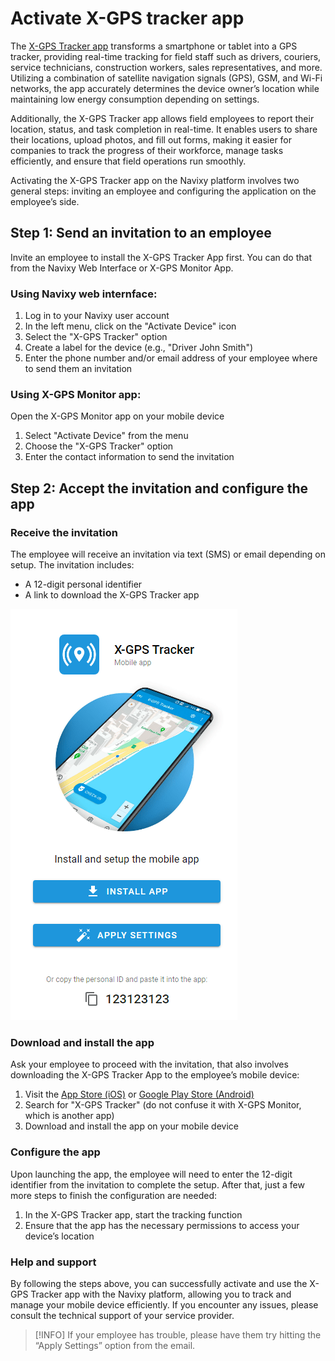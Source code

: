# Activate X-GPS tracker app

The [X-GPS Tracker app](https://x-gps.app) transforms a smartphone or tablet into a GPS tracker, providing real-time tracking for field staff such as drivers, couriers, service technicians, construction workers, sales representatives, and more. Utilizing a combination of satellite navigation signals (GPS), GSM, and Wi-Fi networks, the app accurately determines the device owner’s location while maintaining low energy consumption depending on settings.

Additionally, the X-GPS Tracker app allows field employees to report their location, status, and task completion in real-time. It enables users to share their locations, upload photos, and fill out forms, making it easier for companies to track the progress of their workforce, manage tasks efficiently, and ensure that field operations run smoothly.

Activating the X-GPS Tracker app on the Navixy platform involves two general steps: inviting an employee and configuring the application on the employee’s side.

## Step 1: Send an invitation to an employee

Invite an employee to install the X-GPS Tracker App first. You can do that from the Navixy Web Interface or X-GPS Monitor App.

### **Using Navixy web internface:**

1. Log in to your Navixy user account
2. In the left menu, click on the "Activate Device" icon
3. Select the "X-GPS Tracker" option
4. Create a label for the device (e.g., "Driver John Smith")
5. Enter the phone number and/or email address of your employee where to send them an invitation

### **Using X-GPS Monitor app:**

Open the X-GPS Monitor app on your mobile device

1. Select "Activate Device" from the menu
2. Choose the "X-GPS Tracker" option
3. Enter the contact information to send the invitation

## Step 2: Accept the invitation and configure the app

### Receive the invitation

The employee will receive an invitation via text (SMS) or email depending on setup. The invitation includes:

* A 12-digit personal identifier
* A link to download the X-GPS Tracker app

![image-20240717-190626.png](attachments/image-20240717-190626.png)

### Download and install the app

Ask your employee to proceed with the invitation, that also involves downloading the X-GPS Tracker App to the employee’s mobile device:

1. Visit the [App Store (iOS)](https://apps.apple.com/us/app/x-gps-tracker/id1612047534) or [Google Play Store (Android)](https://play.google.com/store/apps/details?id=com.navixy.xgps.tracker)
2. Search for "X-GPS Tracker" (do not confuse it with X-GPS Monitor, which is another app)
3. Download and install the app on your mobile device

### Configure the app

Upon launching the app, the employee will need to enter the 12-digit identifier from the invitation to complete the setup. After that, just a few more steps to finish the configuration are needed:

1. In the X-GPS Tracker app, start the tracking function
2. Ensure that the app has the necessary permissions to access your device’s location

### Help and support

By following the steps above, you can successfully activate and use the X-GPS Tracker app with the Navixy platform, allowing you to track and manage your mobile device efficiently. If you encounter any issues, please consult the technical support of your service provider.

> \[!INFO] If your employee has trouble, please have them try hitting the “Apply Settings” option from the email.
